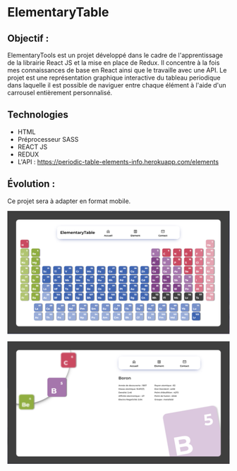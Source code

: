 # ElementaryTable


## Objectif : 

ElementaryTools est un projet développé dans le cadre de l'apprentissage de la librairie React JS et la mise en place de Redux. Il concentre à la fois mes connaissances de base en React ainsi que le travaille avec une API. Le projet est une représentation graphique interactive du tableau periodique dans laquelle il est possible de naviguer entre chaque élément à l'aide d'un carrousel entièrement personnalisé. 

## Technologies

- HTML
- Préprocesseur SASS
- REACT JS 
- REDUX
- L'API : https://periodic-table-elements-info.herokuapp.com/elements

## Évolution :

Ce projet sera à adapter en format mobile.


![illustration](https://github.com/Timo-Pe/ElementaryTable/blob/main/docs/Elementary/ElementaryTable-home.png?raw=true)

![illustration](https://github.com/Timo-Pe/ElementaryTable/blob/main/docs/Elementary/ElementaryTable-element.png?raw=true)


